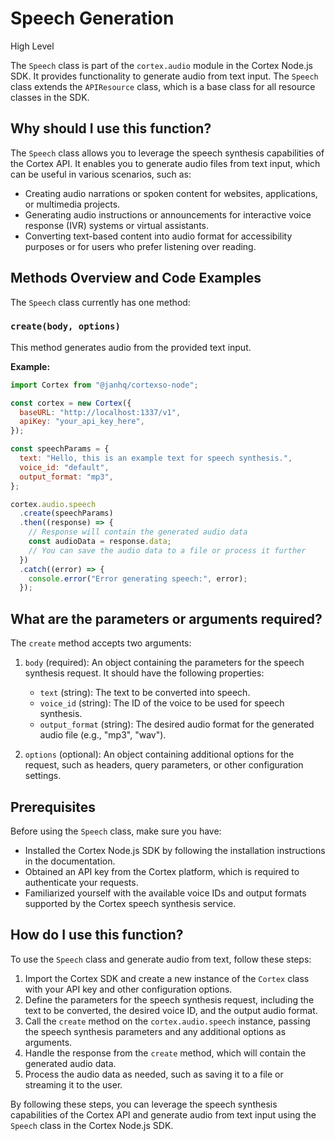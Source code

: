 
  
  # **Speech Generation**

High Level

The `Speech` class is part of the `cortex.audio` module in the Cortex Node.js SDK. It provides functionality to generate audio from text input. The `Speech` class extends the `APIResource` class, which is a base class for all resource classes in the SDK.

## Why should I use this function?

The `Speech` class allows you to leverage the speech synthesis capabilities of the Cortex API. It enables you to generate audio files from text input, which can be useful in various scenarios, such as:

- Creating audio narrations or spoken content for websites, applications, or multimedia projects.
- Generating audio instructions or announcements for interactive voice response (IVR) systems or virtual assistants.
- Converting text-based content into audio format for accessibility purposes or for users who prefer listening over reading.

## Methods Overview and Code Examples

The `Speech` class currently has one method:

### `create(body, options)`

This method generates audio from the provided text input.

**Example:**

```javascript
import Cortex from "@janhq/cortexso-node";

const cortex = new Cortex({
  baseURL: "http://localhost:1337/v1",
  apiKey: "your_api_key_here",
});

const speechParams = {
  text: "Hello, this is an example text for speech synthesis.",
  voice_id: "default",
  output_format: "mp3",
};

cortex.audio.speech
  .create(speechParams)
  .then((response) => {
    // Response will contain the generated audio data
    const audioData = response.data;
    // You can save the audio data to a file or process it further
  })
  .catch((error) => {
    console.error("Error generating speech:", error);
  });
```

## What are the parameters or arguments required?

The `create` method accepts two arguments:

1. `body` (required): An object containing the parameters for the speech synthesis request. It should have the following properties:
   - `text` (string): The text to be converted into speech.
   - `voice_id` (string): The ID of the voice to be used for speech synthesis.
   - `output_format` (string): The desired audio format for the generated audio file (e.g., "mp3", "wav").

2. `options` (optional): An object containing additional options for the request, such as headers, query parameters, or other configuration settings.

## Prerequisites

Before using the `Speech` class, make sure you have:

- Installed the Cortex Node.js SDK by following the installation instructions in the documentation.
- Obtained an API key from the Cortex platform, which is required to authenticate your requests.
- Familiarized yourself with the available voice IDs and output formats supported by the Cortex speech synthesis service.

## How do I use this function?

To use the `Speech` class and generate audio from text, follow these steps:

1. Import the Cortex SDK and create a new instance of the `Cortex` class with your API key and other configuration options.
2. Define the parameters for the speech synthesis request, including the text to be converted, the desired voice ID, and the output audio format.
3. Call the `create` method on the `cortex.audio.speech` instance, passing the speech synthesis parameters and any additional options as arguments.
4. Handle the response from the `create` method, which will contain the generated audio data.
5. Process the audio data as needed, such as saving it to a file or streaming it to the user.

By following these steps, you can leverage the speech synthesis capabilities of the Cortex API and generate audio from text input using the `Speech` class in the Cortex Node.js SDK.
  
  